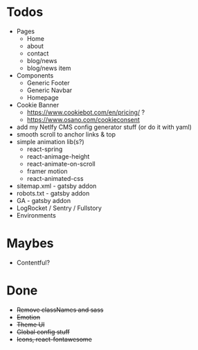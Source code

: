 # Todos

- Pages
  - Home
  - about
  - contact
  - blog/news
  - blog/news item
- Components
  - Generic Footer
  - Generic Navbar
  - Homepage
- Cookie Banner
  - https://www.cookiebot.com/en/pricing/ ?
  - https://www.osano.com/cookieconsent
- add my Netlfy CMS config generator stuff (or do it with yaml)
- smooth scroll to anchor links & top
- simple animation lib(s?)
  - react-spring
  - react-animage-height
  - react-animate-on-scroll
  - framer motion
  - react-animated-css
- sitemap.xml - gatsby addon
- robots.txt - gatsby addon
- GA - gatsby addon
- LogRocket / Sentry / Fullstory
- Environments

# Maybes 
- Contentful?

# Done
- ~~Remove classNames and sass~~
- ~~Emotion~~
- ~~Theme UI~~
- ~~Global config stuff~~
- ~~Icons, react-fontawesome~~


